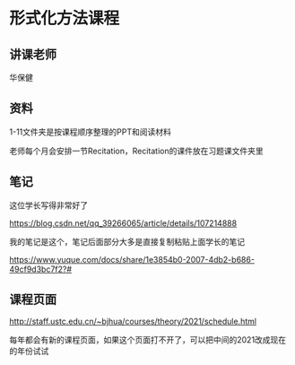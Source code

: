 # 形式化方法课程

## 讲课老师

华保健



## 资料

1-11文件夹是按课程顺序整理的PPT和阅读材料

老师每个月会安排一节Recitation，Recitation的课件放在习题课文件夹里



## 笔记

这位学长写得非常好了

https://blog.csdn.net/qq_39266065/article/details/107214888



我的笔记是这个，笔记后面部分大多是直接复制粘贴上面学长的笔记

https://www.yuque.com/docs/share/1e3854b0-2007-4db2-b686-49cf9d3bc7f2?# 



## 课程页面

http://staff.ustc.edu.cn/~bjhua/courses/theory/2021/schedule.html

每年都会有新的课程页面，如果这个页面打不开了，可以把中间的2021改成现在的年份试试


